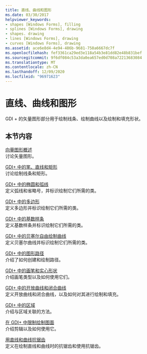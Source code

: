 ```yaml
---
title: 直线、曲线和图形
ms.date: 03/30/2017
helpviewer_keywords:
- shapes [Windows Forms], filling
- splines [Windows Forms], drawing
- shapes. drawing
- lines [Windows Forms], drawing
- curves [Windows Forms], drawing
ms.assetid: ace6e8d4-4e94-486b-9681-758a6667dc7f
ms.openlocfilehash: fef3361ca29ed3e118a54b3e81dd82e48b831bef
ms.sourcegitcommit: 9f6df084c53a3da0ea657ed0d708a72213683084
ms.translationtype: MT
ms.contentlocale: zh-CN
ms.lasthandoff: 12/09/2020
ms.locfileid: "96971623"
---
```

# <a name="lines-curves-and-shapes"></a>直线、曲线和图形
GDI + 的矢量图形部分用于绘制线条、绘制曲线以及绘制和填充形状。  
  
## <a name="in-this-section"></a>本节内容  
 [向量图形概述](vector-graphics-overview.md)  
 讨论矢量图形。  
  
 [GDI+ 中的笔、直线和矩形](pens-lines-and-rectangles-in-gdi.md)  
 讨论绘制线条和矩形。  
  
 [GDI+ 中的椭圆和弧线](ellipses-and-arcs-in-gdi.md)  
 定义弧线和省略号，并标识绘制它们所需的类。  
  
 [GDI+ 中的多边形](polygons-in-gdi.md)  
 定义多边形并标识绘制它们所需的类。  
  
 [GDI+ 中的基数样条](cardinal-splines-in-gdi.md)  
 定义基数样条并标识绘制它们所需的类。  
  
 [GDI+ 中的贝塞尔自由绘制曲线](bezier-splines-in-gdi.md)  
 定义贝塞尔曲线并标识绘制它们所需的类。  
  
 [GDI+ 中的图形路径](graphics-paths-in-gdi.md)  
 介绍了如何创建和绘制路径。  
  
 [GDI+ 中的画笔和实心形状](brushes-and-filled-shapes-in-gdi.md)  
 介绍画笔类型以及如何使用它们。  
  
 [GDI+ 中的开放曲线和闭合曲线](open-and-closed-curves-in-gdi.md)  
 定义开放曲线和闭合曲线，以及如何对其进行绘制和填充。  
  
 [GDI+ 中的区域](regions-in-gdi.md)  
 介绍与区域关联的方法。  
  
 [在 GDI+ 中限制绘制图面](restricting-the-drawing-surface-in-gdi.md)  
 介绍剪辑以及如何使用它。  
  
 [用直线和曲线抗锯齿](antialiasing-with-lines-and-curves.md)  
 定义在绘制直线和曲线时的抗锯齿和使用抗锯齿。
